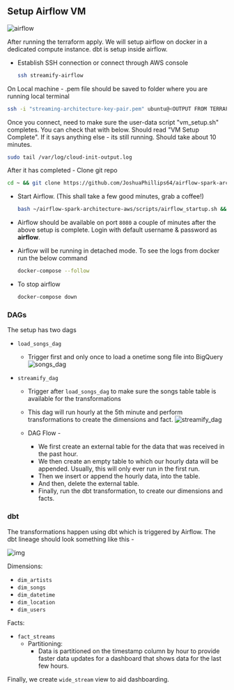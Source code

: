 ## Setup Airflow VM

![airflow](../images/airflow.jpg)

After running the terraform apply. We will setup airflow on docker in a dedicated compute instance. dbt is setup inside airflow.

- Establish SSH connection or connect through AWS console 

  ```bash
  ssh streamify-airflow
  ```

On Local machine - .pem file should be saved to folder where you are running local terminal
  ```bash
  ssh -i "streaming-architecture-key-pair.pem" ubuntu@<OUTPUT FROM TERRAFORM>
  ```

Once you connect, need to make sure the user-data script "vm_setup.sh" completes. You can check that with below. 
Should read "VM Setup Complete". If it says anything else - its still running. Should take about 10 minutes.
    
  ```bash
  sudo tail /var/log/cloud-init-output.log
  ```

After it has completed - Clone git repo

  ```bash
  cd ~ && git clone https://github.com/JoshuaPhillips64/airflow-spark-architecture-aws.git
  ```

- Start Airflow. (This shall take a few good minutes, grab a coffee!)

  ```bash
  bash ~/airflow-spark-architecture-aws/scripts/airflow_startup.sh && cd ~/airflow-spark-architecture-aws/airflow
  ```

- Airflow should be available on port `8080` a couple of minutes after the above setup is complete. Login with default username & password as **airflow**.

- Airflow will be running in detached mode. To see the logs from docker run the below command

  ```bash
  docker-compose --follow
  ```

- To stop airflow

  ```bash
  docker-compose down
  ```

### DAGs

The setup has two dags
- `load_songs_dag`
  - Trigger first and only once to load a onetime song file into BigQuery
![songs_dag](../images/songs_dag.png)

- `streamify_dag`
  - Trigger after `load_songs_dag` to make sure the songs table table is available for the transformations
  - This dag will run hourly at the 5th minute and perform transformations to create the dimensions and fact.
![streamify_dag](../images/streamify_dag.png)

  - DAG Flow -
    - We first create an external table for the data that was received in the past hour.
    - We then create an empty table to which our hourly data will be appended. Usually, this will only ever run in the first run.
    - Then we insert or append the hourly data, into the table.
    - And then, delete the external table.
    - Finally, run the dbt transformation, to create our dimensions and facts.

### dbt

The transformations happen using dbt which is triggered by Airflow. The dbt lineage should look something like this -

![img](../images/dbt.png)

Dimensions:
- `dim_artists`
- `dim_songs`
- `dim_datetime`
- `dim_location`
- `dim_users`

Facts:
- `fact_streams`
  - Partitioning:
    - Data is partitioned on the timestamp column by hour to provide faster data updates for a dashboard that shows data for the last few hours.

Finally, we create `wide_stream` view to aid dashboarding.